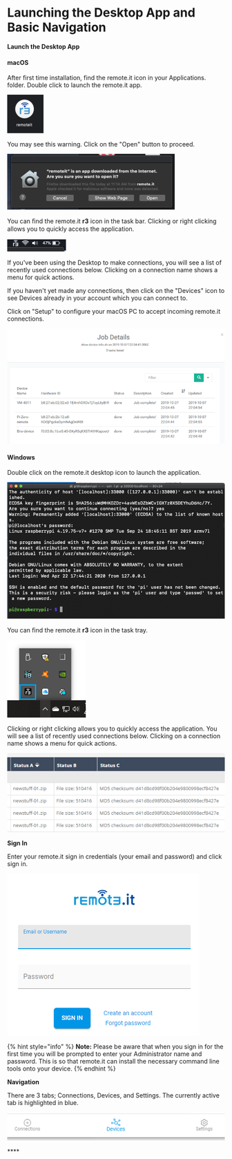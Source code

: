 # Launching the Desktop App and Basic Navigation

**Launch the Desktop App**

#### macOS

After first time installation, find the remote.it icon in your Applications. folder.  Double click to launch the remote.it app.

![](../../.gitbook/assets/image%20%28537%29.png)

You may see this warning.  Click on the "Open" button to proceed.

![](../../.gitbook/assets/image%20%28538%29.png)

You can ﬁnd the remote.it **r3** icon in the task bar. Clicking or right clicking allows you to quickly access the application. 

![](../../.gitbook/assets/image%20%28539%29.png)

If you've been using the Desktop to make connections, you will see a list of recently used connections below.  Clicking on a connection name shows a menu for quick actions.

If you haven't yet made any connections, then click on the "Devices" icon to see Devices already in your account which you can connect to.

Click on "Setup" to configure your macOS PC to accept incoming remote.it connections.

![](../../.gitbook/assets/image%20%28247%29.png)

#### Windows

Double click on the remote.it desktop icon to launch the application.

![](../../.gitbook/assets/image%20%2895%29.png)

  
You can ﬁnd the remote.it **r3** icon in the task tray. 

![](../../.gitbook/assets/image%20%28504%29.png)

Clicking or right clicking allows you to quickly access the application. You will see a list of recently used connections below.  Clicking on a connection name shows a menu for quick actions.

![](../../.gitbook/assets/image%20%28288%29.png)

**Sign In**

Enter your remote.it sign in credentials \(your email and password\) and click sign in.

![](../../.gitbook/assets/image%20%28340%29.png)

{% hint style="info" %}
**Note:** Please be aware that when you sign in for the first time you will be prompted to enter your Administrator name and password. This is so that remote.it can install the necessary command line tools onto your device. 
{% endhint %}

**Navigation**

There are 3 tabs; Connections, Devices, and Settings.  The currently active tab is highlighted in blue.

![](../../.gitbook/assets/image%20%28210%29.png)

\*\*\*\*

